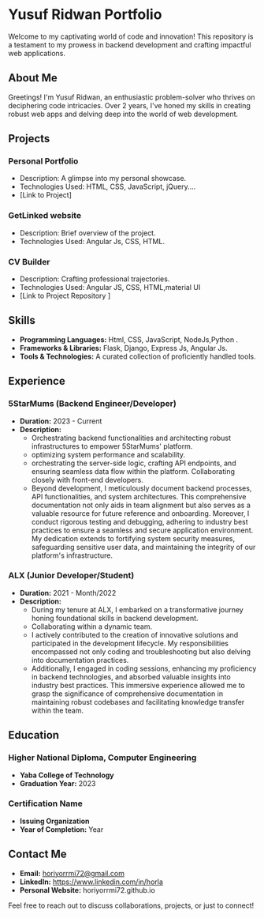 # Yusuf Ridwan Portfolio

Welcome to my captivating world of code and innovation! This repository is a testament to my prowess in backend development and crafting impactful web applications.

## About Me

Greetings! I'm Yusuf Ridwan, an enthusiastic problem-solver who thrives on deciphering code intricacies. Over 2 years, I've honed my skills in creating robust web apps and delving deep into the world of web development.



## Projects

### Personal Portfolio
- Description: A glimpse into my personal showcase.
- Technologies Used: HTML, CSS, JavaScript, jQuery....
- [Link to Project]

### GetLinked website
- Description: Brief overview of the project.
- Technologies Used: Angular Js, CSS, HTML.

### CV Builder
- Description: Crafting professional trajectories.
- Technologies Used: Angular JS, CSS, HTML,material UI
- [Link to Project Repository ]


## Skills

- **Programming Languages:** Html, CSS, JavaScript, NodeJs,Python .
- **Frameworks & Libraries:** Flask, Django, Express Js, Angular Js.
- **Tools & Technologies:** A curated collection of proficiently handled tools.

## Experience

### 5StarMums (Backend Engineer/Developer)
- **Duration:** 2023 - Current
- **Description:** 
    -  Orchestrating backend functionalities and architecting robust infrastructures to empower 5StarMums' platform.
    - optimizing system performance and scalability. 
    - orchestrating the server-side logic, crafting API endpoints, and ensuring seamless data flow within the platform. Collaborating closely with front-end developers.
    - Beyond development, I meticulously document backend processes, API functionalities, and system architectures. This comprehensive documentation not only aids in team alignment but also serves as a valuable resource for future reference and onboarding. Moreover, I conduct rigorous testing and debugging, adhering to industry best practices to ensure a seamless and secure application environment. My dedication extends to fortifying system security measures, safeguarding sensitive user data, and maintaining the integrity of our platform's infrastructure.

### ALX  (Junior Developer/Student)
- **Duration:** 2021 - Month/2022
- **Description:** 
    - During my tenure at ALX, I embarked on a transformative journey honing foundational skills in backend development. 
    - Collaborating within a dynamic team.
    - I actively contributed to the creation of innovative solutions and participated in the development lifecycle. My responsibilities encompassed not only coding and troubleshooting but also delving into documentation practices.
    - Additionally, I engaged in coding sessions, enhancing my proficiency in backend technologies, and absorbed valuable insights into industry best practices. This immersive experience allowed me to grasp the significance of comprehensive documentation in maintaining robust codebases and facilitating knowledge transfer within the team.


<!-- experiences ends here -->

## Education

### Higher National Diploma, Computer Engineering
- **Yaba College of Technology**
- **Graduation Year:** 2023

### Certification Name
- **Issuing Organization**
- **Year of Completion:** Year

## Contact Me

- **Email:** horiyorrmi72@gmail.com
- **LinkedIn:** https://www.linkedin.com/in/horla
- **Personal Website:** horiyorrmi72.github.io

Feel free to reach out to discuss collaborations, projects, or just to connect!


